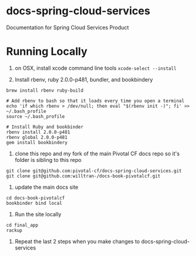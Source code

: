 # docs-spring-cloud-services
Documentation for Spring Cloud Services Product

# Running Locally

1. on OSX, install xcode command line tools ```xcode-select --install```

1. Install rbenv, ruby 2.0.0-p481, bundler, and bookbindery
  
  ```
brew install rbenv ruby-build

# Add rbenv to bash so that it loads every time you open a terminal
echo 'if which rbenv > /dev/null; then eval "$(rbenv init -)"; fi' >> ~/.bash_profile
source ~/.bash_profile

# Install Ruby and bookbinder
rbenv install 2.0.0-p481
rbenv global 2.0.0-p481
gem install bookbindery
  ```
  
1. clone this repo and my fork of the main Pivotal CF docs repo so it's folder is sibling to this repo 
  
  ```
git clone git@github.com:pivotal-cf/docs-spring-cloud-services.git
git clone git@github.com:willtran-/docs-book-pivotalcf.git
  ```

1. update the main docs site
  
  ```
cd docs-book-pivotalcf
bookbinder bind local
  ```
  
1. Run the site locally

  ```
cd final_app
rackup
  ```
  
1. Repeat the last 2 steps when you make changes to docs-spring-cloud-services


